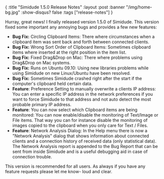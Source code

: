 {
  :title "Simidude 1.5.0 Release Notes"
  :layout :post
  :banner "/img/home-bg.jpg"
  :show-disqus? false
  :tags ["release-notes"]
}

Hurray, great news! I finally released version 1.5.0 of Simidude. This version fixed some important any annoying bugs and provides a few new features:

-   **Bug Fix:** Circling Clipboard Items: There where circumstances when a clipboard item was sent back and forth between connected clients.
-   **Bug Fix:** Wrong Sort Order of Clipboard Items: Sometimes clipboard items where inserted at the right position in the item list.
-   **Bug Fix:** Fixed Drag&Drop on Mac: There where problems using Drag&Drop on Mac systems.
-   **Bug Fix:** Runs on Ubuntu 09.10: Using new libraries problems while using Simidude on new Linux/Ubuntu have been resolved.
-   **Bug Fix:** Sometimes Simidude crashed right after the start if the computer's clipboard held certain data.
-   **Feature**: Preference Setting to manually overwrite a clients IP address: You can enter a specific IP address in the network preferences if you want to force Simidude to that address and not auto detect the most probable primary IP address.
-   **Feature**: You can now select which Clipboard items are being monitored: You can now enable/disable the monitoring of Text/Image or File items. That way you can for instance disable the monitoring of images copied to the clipboard when you only care for Text / Files.
-   **Feature**: Network Analysis Dialog: In the Help menu there is now a "Network Analysis" dialog that shows information about connected clients and a connection history of received data (only statistical data). The Network Analysis report is appended to the Bug Report that can be sent from inside Simidude and is a useful debugging aid in case of connection trouble.

This version is recommended for all users. As always if you have any feature requests please let me know- loud and clear.
